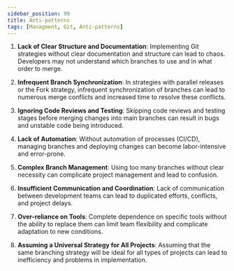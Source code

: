 ```yaml
---
sidebar_position: 99
title: Anti-patterns
tags: [Managment, Git, Anti-patterns]
---
```


1. **Lack of Clear Structure and Documentation**: Implementing Git strategies without clear documentation and structure can lead to chaos. Developers may not understand which branches to use and in what order to merge.

2. **Infrequent Branch Synchronization**: In strategies with parallel releases or the Fork strategy, infrequent synchronization of branches can lead to numerous merge conflicts and increased time to resolve these conflicts.

3. **Ignoring Code Reviews and Testing**: Skipping code reviews and testing stages before merging changes into main branches can result in bugs and unstable code being introduced.

4. **Lack of Automation**: Without automation of processes (CI/CD), managing branches and deploying changes can become labor-intensive and error-prone.

5. **Complex Branch Management**: Using too many branches without clear necessity can complicate project management and lead to confusion.

6. **Insufficient Communication and Coordination**: Lack of communication between development teams can lead to duplicated efforts, conflicts, and project delays.

7. **Over-reliance on Tools**: Complete dependence on specific tools without the ability to replace them can limit team flexibility and complicate adaptation to new conditions.

8. **Assuming a Universal Strategy for All Projects**: Assuming that the same branching strategy will be ideal for all types of projects can lead to inefficiency and problems in implementation.